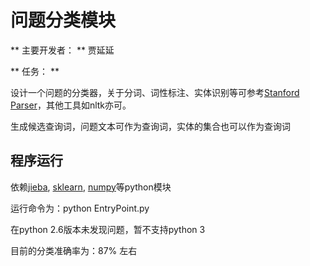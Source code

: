 ﻿# 问题分类模块 #


** 主要开发者： ** 贾延延


** 任务： **

设计一个问题的分类器，关于分词、词性标注、实体识别等可参考[Stanford Parser](http://nlp.stanford.edu/software/index.shtml)，其他工具如nltk亦可。

生成候选查询词，问题文本可作为查询词，实体的集合也可以作为查询词

程序运行
-----------

依赖[jieba](https://github.com/fxsjy/jieba), [sklearn](http://scikit-learn.org/), [numpy](www.numpy.org/)等python模块

运行命令为：python EntryPoint.py

在python 2.6版本未发现问题，暂不支持python 3

目前的分类准确率为：87% 左右
